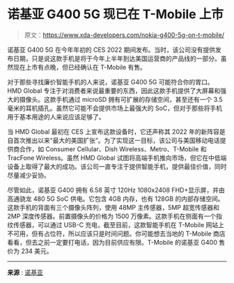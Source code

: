 # 诺基亚 G400 5G 现已在 T-Mobile 上市

> 原文：<https://www.xda-developers.com/nokia-g400-5g-on-t-mobile/>

诺基亚 G400 5G 在今年年初的 CES 2022 期间发布。当时，该公司没有提供发布日期，只是说这款手机是将于今年上半年到达美国运营商的产品线的一部分。虽然现在上市有点晚，但已经确认在 T-Mobile 有售。

对于那些寻找廉价智能手机的人来说，诺基亚 G400 5G 可能符合你的胃口。HMD Global 专注于对消费者来说最重要的东西，因此这款手机提供了大屏幕和强大的摄像头。这款手机通过 microSD 拥有可扩展的存储空间，甚至还有一个 3.5 毫米的耳机插孔。虽然它可能不会提供市场上最强大的 SoC，但对于那些将手机用于基本用途的人来说应该足够了。

当 HMD Global 最初在 CES 上宣布这款设备时，它还声称其 2022 年的新阵容是自首次推出以来“最大的美国扩张”。为了实现这一目标，该公司与美国移动电话提供商合作，如 Consumer Cellular、Dish Wireless、Metro、T-Mobile 和 TracFone Wireless。虽然 HMD Global 试图将高端手机推向市场，但它在中低端设备上取得了最大的成功。该公司一直专注于提供智能手机，提供最佳价值，同时尽量减少妥协。

尽管如此，诺基亚 G400 拥有 6.58 英寸 120Hz 1080x2408 FHD+显示屏，并由高通骁龙 480 5G SoC 供电。它包含 4GB 内存，也有 128GB 的内部存储空间。这款手机的背面有三个摄像头阵列，使用 48MP 主传感器，5MP 超宽传感器和 2MP 深度传感器。前置摄像头的价格为 1500 万像素。这款手机在侧面有一个指纹传感器，可以通过 USB-C 充电，截至目前，这款智能手机在 T-Mobile 网站上不可用，但有占位符，所以应该只是时间问题。你可能想去当地的 T-Mobile 商店看看，但去之前一定要打电话，因为目前供应有限。T-Mobile 的诺基亚 G400 售价为 234 美元。

* * *

**来源** : [诺基亚](https://www.nokia.com/phones/en_us/nokia-g-400?sku=HQ5020Z379000)